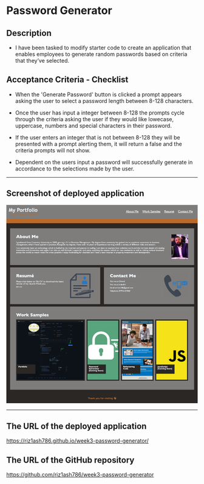 # Password Generator

## Description

- I have been tasked to modify starter code to create an application that enables employees to generate random passwords based on criteria that they’ve selected.

## Acceptance Criteria - Checklist

- When the 'Generate Password' button is clicked a prompt appears asking the user to select a password length between 8-128 characters.

- Once the user has input a integer between 8-128 the prompts cycle through the criteria asking the user if they would like lowecase, uppercase, numbers and special characters in their password.

- If the user enters an integer that is not between 8-128 they will be presented with a prompt alerting them, it will return a false and the criteria prompts will not show.

- Dependent on the users input a password will successfully generate in accordance to the selections made by the user.

---

## Screenshot of deployed application

![screencapture-file-Users-rizwanashraf-homework-Homework-week2-portfolio-index-html-2021-12-18-21_43_19.png](https://raw.githubusercontent.com/riz1ash786/portfolio/main/screencapture-file-Users-rizwanashraf-homework-Homework-week2-portfolio-index-html-2021-12-18-21_43_19.png)

---

## The URL of the deployed application

https://riz1ash786.github.io/week3-password-generator/

## The URL of the GitHub repository

https://github.com/riz1ash786/week3-password-generator
